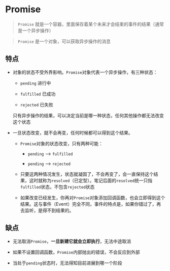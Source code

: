 # Promise

> `Promise` 就是一个容器，里面保存着某个未来才会结束的事件的结果（通常是一个异步操作）

> `Promise` 是一个对象，可以获取异步操作的消息

## 特点

* 对象的状态不受外界影响。`Promise`对象代表一个异步操作，有三种状态：

	* `pending` 进行中

	* `fulfilled` 已成功

	* `rejected` 已失败

	只有异步操作的结果，可以决定当前是哪一种状态，任何其他操作都无法改变这个状态

* 一旦状态改变，就不会再变，任何时候都可以得到这个结果。
	
	* `Promise`对象的状态改变，只有两种可能：

		* `pending` --> `fulfilled`

		* `pending` --> `rejected`

	* 只要这两种情况发生，状态就凝固了，不会再变了，会一直保持这个结果，这时就称为`resolved`（已定型）。笔记后面的`resolved`统一只指`fulfilled`状态，不包含`rejected`状态

	* 如果改变已经发生，你再对`Promise`对象添加回调函数，也会立即得到这个结果。这与事件（Event）完全不同，事件的特点是，如果你错过了，再去监听，是得不到结果的。

## 缺点

* 无法取消`Promise`，**一旦新建它就会立即执行**，无法中途取消

* 如果不设置回调函数，`Promise`内部抛出的错误，不会反应到外部

* 当处于`pending`状态时，无法得知目前进展到哪一个阶段